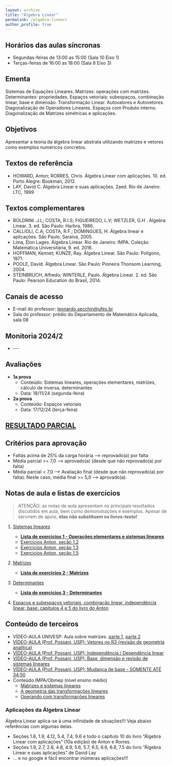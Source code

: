 ```yaml
---
layout: archive
title: "Álgebra Linear"
permalink: /algebra-linear/
author_profile: true
---
```


## Horários das aulas síncronas

- Segundas-feiras de 13:00 as 15:00 (Sala 10 Eixo 1)
- Terças-feiras de 16:00 as 18:00 (Sala 8 Eixo 3)


## Ementa

Sistemas de Equações Lineares. Matrizes: operações com matrizes. Determinantes: propriedades. Espaços vetoriais: subespaços, combinação linear, base e dimensão. Transformação Linear. Autovalores e Autovetores. Diagonalização de Operadores Lineares. Espaços com Produto interno. Diagonalização de Matrizes simétricas e aplicações.


## Objetivos

Apresentar a teoria da álgebra linear abstrata utilizando matrizes e vetores como exemplos numéricos concretos.


## Textos de referência

- HOWARD, Anton; RORRES, Chris. Álgebra Linear com aplicações. 10. ed. Porto Alegre: Bookman, 2012.
- LAY, David C. Álgebra Linear e suas aplicações. 2aed. Rio de Janeiro: LTC, 1999


## Textos complementares

- BOLDRINI .J.L; COSTA, R.I.S; FIGUEIREDO, L.V; WETZLER, G.H . Álgebra Linear. 3. ed. São Paulo: Harbra, 1986.
- CALLIOLI, C.A; COSTA, R.F.; DOMINGUES, H. Álgebra linear e aplicações. São Paulo: Saraiva, 2005.
- Lima, Elon Lages. Álgebra Linear. Rio de Janeiro: IMPA. Coleção Matemática Universitária, 9. ed. 2016.
- HOFFMAN, Kennet; KUNZE, Ray. Álgebra Linear. São Paulo: Polígono, 1971.
- POOLE, David. Álgebra Linear. São Paulo: Pioneira Thonsom Learning, 2004.
- STEINBRUCH, Alfredo; WINTERLE, Paulo. Álgebra Linear. 2. ed. São Paulo: Pearson Education do Brasil, 2014.


## Canais de acesso

- E-mail do professor: leonardo.secchin@ufes.br
- Sala do professor: prédio do Departamento de Matemática Aplicada, sala 08


## Monitoria 2024/2

- --- <!--<img src="/files/alglin/monitoria.jpeg" alt="Monitoria 2024/2" width="70%"/>-->


## Avaliações

- **1a prova**
  - Conteúdo: Sistemas lineares, operações elementares, matrizes, cálculo de inversa, determinantes
  - Data: 18/11/24 (segunda-feira)
- **2a prova**
  - Conteúdo: Espaços vetoriais
  - Data: 17/12/24 (terça-feira)

<!--- **3a prova**
  - Conteúdo: ---
  - Data: ---
- **Prova final**
  - Conteúdo: toda a matéria
  - Data: ----->

## [RESULTADO PARCIAL](https://drive.google.com/file/d/1tM6QKT8cqnEjXjLGaHtPK6XlRMB1LUqL/view?usp=sharing)


## Critérios para aprovação

- Faltas acima de 25% da carga horária –> reprovado(a) por falta
- Média parcial >= 7,0 —> aprovado(a) (desde que não reprovado(a) por falta)
- Média parcial < 7,0 —> Avaliação final (desde que não reprovado(a) por falta). Neste caso, média final >= 5,0 —> aprovado(a).


## Notas de aula e listas de exercícios

> ATENÇÃO: as notas de aula apresentam os principais resultados discutidos em aula, bem como demonstrações e exemplos. Apesar de servirem de apoio, **elas não substituem os livros-texto!**

1. [Sistemas lineares](/files/alglin/sistemas.pdf)
   - [**Lista de exercicios 1 - Operações elementares e sistemas lineares**](https://drive.google.com/file/d/1WSD6CVwvPNYanBVn_-XkFb-PPDGvs0ve/view?usp=sharing)
   - [Exercicios Anton, seção 1.2](/files/alglin/anton-exerc-1.2.pdf)
   - [Exercicios Anton, seção 1.3](/files/alglin/anton-exerc-1.3.pdf)
   - [Exercicios Anton, seção 1.5](/files/alglin/anton-exerc-1.5.pdf)

1. [Matrizes](/files/alglin/matrizes.pdf)
   - [**Lista de exercicios 2 - Matrizes**](https://drive.google.com/file/d/11a10IkUpL6JG71VhX9X2asojzStaGIFq/view?usp=sharing)

1. [Determinantes](/files/alglin/determinantes.pdf)
   - [**Lista de exercicios 3 - Determinantes**](https://drive.google.com/file/d/1g3MmUVUeNepucZj5hjJGpBXJnMho6adh/view?usp=sharing)

1. [Espaços e subespaços vetoriais, combinação linear, independência linear, base: capítulos 4 e 5 do livro do Anton](https://drive.google.com/file/d/1ATHQ_tXm_A9XLIit5jAhRPqAj1r9sWBm/view?usp=sharing)


## Conteúdo de terceiros

- VÍDEO-AULA UNIVESP: Aula sobre matrizes. [parte 1](https://www.youtube.com/watch?v=r1o7RryS8WM&feature=youtu.be), [parte 2](https://www.youtube.com/watch?v=u4xKswRO4bQ&list=ULD4LDlLNM-W8&index=936)
- [VÍDEO-AULA (Prof. Possani, USP): Vetores no R3 (revisão de geometria analítica)](https://www.youtube.com/watch?v=-JcQJFNVjaA&list=PLIEzh1OveCVczEZAjhVIVd7Qs-X8ILgnI&index=1)
- [VÍDEO-AULA (Prof. Possani, USP): Independência / Dependência linear](https://www.youtube.com/watch?v=A7hwTnMmW_s&list=PLIEzh1OveCVczEZAjhVIVd7Qs-X8ILgnI&index=2)
- [VÍDEO-AULA (Prof. Possani, USP): Base, dimensão e revisão de sistemas lineares](https://www.youtube.com/watch?v=iaMTWxAS8FA&list=PLIEzh1OveCVczEZAjhVIVd7Qs-X8ILgnI&index=3)
- [VÍDEO-AULA (Prof. Possani, USP): Mudança de base - SOMENTE ATÉ 34:50](https://www.youtube.com/watch?v=6dSJViDpe8U&list=PLIEzh1OveCVczEZAjhVIVd7Qs-X8ILgnI&index=9)
- Conteúdo IMPA/Obmep (nível ensino médio)
  - [Matrizes e sistemas lineares](https://portaldaobmep.impa.br/index.php/modulo/ver?modulo=75)
  - [A geometria das transformações lineares](https://portaldaobmep.impa.br/index.php/modulo/ver?modulo=203)
  - [Operando com transformações lineares](https://portaldaobmep.impa.br/index.php/modulo/ver?modulo=204)


### Aplicações da Álgebra Linear

Álgebra Linear aplica-se à uma infinidade de situações!!! Veja abaixo referências com algumas delas.

- Seções 1.8, 1.9, 4.12, 5.4, 7.4, 9.6 e todo o capítulo 10 do livro “Álgebra Linear com aplicações” (10a edição) de Anton e Rorres.
- Seções 1.9, 2.7, 2.8, 4.8, 4.9, 5.6, 5.7, 6.5, 6.6, 6.8, 7.5 do livro “Álgebra Linear e suas aplicações” de David Lay
- ... e no google é fácil encontrar inúmeras aplicações!!!
